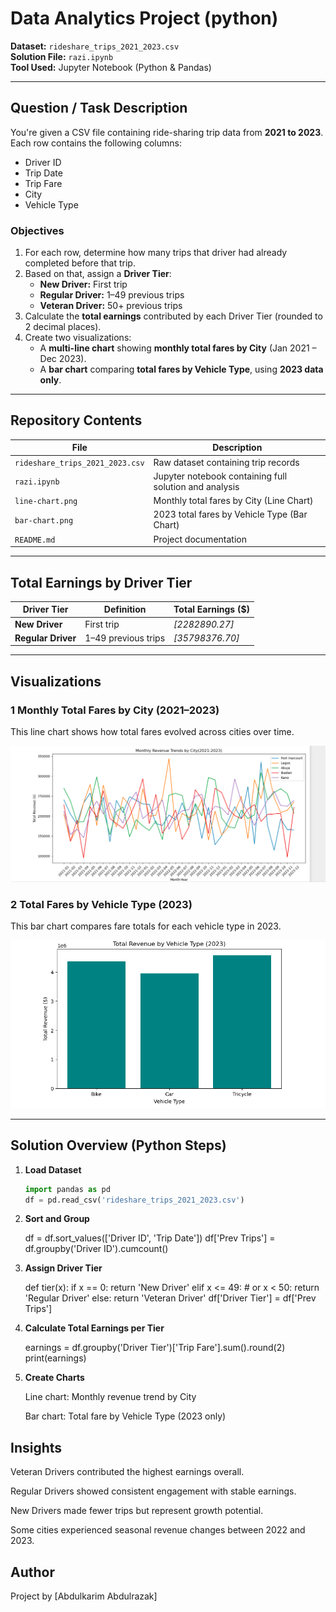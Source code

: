 # Data Analytics Project (python)

 **Dataset:** `rideshare_trips_2021_2023.csv`  
 **Solution File:** `razi.ipynb`  
 **Tool Used:** Jupyter Notebook (Python & Pandas)

---

## Question / Task Description
You're given a CSV file containing ride-sharing trip data from **2021 to 2023**.  
Each row contains the following columns:
- Driver ID  
- Trip Date  
- Trip Fare  
- City  
- Vehicle Type  

### Objectives
1. For each row, determine how many trips that driver had already completed before that trip.  
2. Based on that, assign a **Driver Tier**:
   -  **New Driver:** First trip  
   -  **Regular Driver:** 1–49 previous trips  
   -  **Veteran Driver:** 50+ previous trips  
3. Calculate the **total earnings** contributed by each Driver Tier (rounded to 2 decimal places).  
4. Create two visualizations:
   - A **multi-line chart** showing **monthly total fares by City** (Jan 2021 – Dec 2023).  
   - A **bar chart** comparing **total fares by Vehicle Type**, using **2023 data only**.

---

## Repository Contents
| File | Description |
|------|--------------|
| `rideshare_trips_2021_2023.csv` | Raw dataset containing trip records |
| `razi.ipynb` | Jupyter notebook containing full solution and analysis |
| `line-chart.png` | Monthly total fares by City (Line Chart) |
| `bar-chart.png` | 2023 total fares by Vehicle Type (Bar Chart) |
| `README.md` | Project documentation |

---

## Total Earnings by Driver Tier

| Driver Tier | Definition | Total Earnings ($) |
|--------------|-------------|--------------------|
| **New Driver** | First trip | *[2282890.27]* |
| **Regular Driver** | 1–49 previous trips | *[35798376.70]* |


---

## Visualizations

### 1 ️Monthly Total Fares by City (2021–2023)
This line chart shows how total fares evolved across cities over time.

![Monthly Total Fares by City](line-chart.png)

### 2 Total Fares by Vehicle Type (2023)
This bar chart compares fare totals for each vehicle type in 2023.

![Total Fares by Vehicle Type (2023)](bar-chart.png)

---

## Solution Overview (Python Steps)
1. **Load Dataset**
   ```python
   import pandas as pd
   df = pd.read_csv('rideshare_trips_2021_2023.csv')

2. **Sort and Group**

   df = df.sort_values(['Driver ID', 'Trip Date'])
   df['Prev Trips'] = df.groupby('Driver ID').cumcount()


3. **Assign Driver Tier**

   def tier(x):
       if x == 0:
           return 'New Driver'
       elif x <= 49:        # or x < 50:
           return 'Regular Driver'
       else:
           return 'Veteran Driver'
   df['Driver Tier'] = df['Prev Trips']

4. **Calculate Total Earnings per Tier**

   earnings = df.groupby('Driver Tier')['Trip Fare'].sum().round(2)
   print(earnings)


5. **Create Charts**

   Line chart: Monthly revenue trend by City

   Bar chart: Total fare by Vehicle Type (2023 only)

## Insights

Veteran Drivers contributed the highest earnings overall.

Regular Drivers showed consistent engagement with stable earnings.

New Drivers made fewer trips but represent growth potential.

Some cities experienced seasonal revenue changes between 2022 and 2023.

## Author

Project by [Abdulkarim Abdulrazak]


